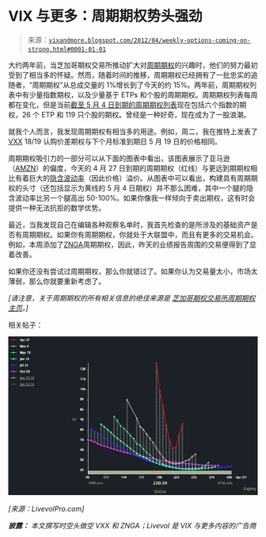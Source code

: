 <!--yml

类别：未分类

日期：2024-05-18 16:31:40

-->

# VIX 与更多：周期期权势头强劲

> 来源：[`vixandmore.blogspot.com/2012/04/weekly-options-coming-on-strong.html#0001-01-01`](http://vixandmore.blogspot.com/2012/04/weekly-options-coming-on-strong.html#0001-01-01)

大约两年前，当芝加哥期权交易所推动扩大对[周期期权](http://vixandmore.blogspot.com/search/label/weeklys)的兴趣时，他们的努力最初受到了相当多的怀疑。然而，随着时间的推移，周期期权已经拥有了一批忠实的追随者，“周期期权”从总成交量的 1%增长到了今天的约 15%。两年前，周期期权列表中有少量指数期权，以及少量基于 ETPs 和个股的周期期权。周期期权列表每周都在变化，但是当前[截至 5 月 4 日到期的周期期权列表](http://www.cboe.com/publish/weelkysmf/weeklysmf.xls)现在包括六个指数的期权，26 个 ETP 和 119 只个股的期权。曾经是一种好奇，现在成为了一股浪潮。

就我个人而言，我发现周期期权有相当多的用途。例如，周二，我在推特上发表了[VXX](http://vixandmore.blogspot.com/search/label/VXX) 18/19 认购价差期权与下个月标准到期日 5 月 19 日的价格相同。

周期期权吸引力的一部分可以从下面的图表中看出，该图表展示了亚马逊（[AMZN](http://vixandmore.blogspot.com/search/label/AMZN)）的偏度，今天的 4 月 27 日到期的周期期权（红线）与更远到期期权相比有着巨大的[隐含波动率](http://vixandmore.blogspot.com/search/label/implied%20volatility)（因此价格）溢价。从图表中可以看出，构建具有周期期权的头寸（还包括显示为黄线的 5 月 4 日期权）并不那么困难，其中一个腿的隐含波动率比另一个腿高出 50-100%。如果你像我一样倾向于卖出期权，这有时会提供一种无法抗拒的数学优势。

最近，当我发现自己在编辑各种观察名单时，我首先检查的是所涉及的基础资产是否有周期期权。如果你有周期期权，你就处于大联盟中，而且有更多的交易机会。例如，本周添加了[ZNGA](http://vixandmore.blogspot.com/search/label/ZNGA)周期期权，因此，昨天的业绩报告周围的交易便得到了显着改善。

如果你还没有尝试过周期期权，那么你就错过了。如果你认为交易量太小，市场太薄弱，那么你就要重新考虑了。

*[请注意，关于周期期权的所有相关信息的绝佳来源是* [*芝加哥期权交易所周期期权主页*](http://www.cboe.com/micro/weeklys/introduction.aspx)*。]*

相关帖子：

*![](img/9d2f491b277598e8069a740e8e503c83.png)*

*[来源：LivevolPro.com]*

***披露：*** *本文撰写时空头做空 VXX 和 ZNGA；Livevol 是 VIX 与更多内容的广告商*
